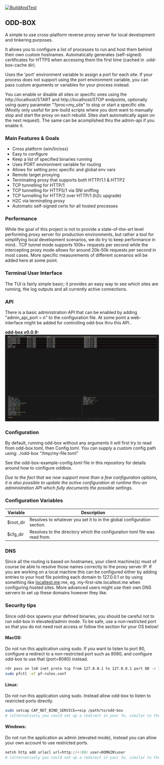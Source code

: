 [![BuildAndTest](https://github.com/OlofBlomqvist/odd-box/actions/workflows/rust.yml/badge.svg)](https://github.com/OlofBlomqvist/odd-box/actions/workflows/rust.yml)

## ODD-BOX

A simple to use cross-platform reverse proxy server for local development and tinkering purposes.

It allows you to configure a list of processes to run and host them behind their own custom hostnames. Automatically generates (self-signed) certificates for HTTPS when accessing them the first time (cached in .odd-box-cache dir).

Uses the 'port' environment variable to assign a port for each site. If your process does not support using the port environment variable, you can pass custom arguments or variables for your process instead.

You can enable or disable all sites or specific ones using the http://localhost/START and http://localhost/STOP endpoints, optionally using query parameter "?proc=my_site" to stop or start a specific site. (Mostly only useful for pre-build scripts where you dont want to manually stop and start the proxy on each rebuild. Sites start automatically again on the next request). The same can be acomplished thru the admin-api if you enable it.

### Main Features & Goals

- Cross platform (win/lin/osx)
- Easy to configure
- Keep a list of specified binaries running
- Uses PORT environment variable for routing
- Allows for setting proc specific and global env vars
- Remote target proxying
- Terminating proxy that supports both HTTP/1.1 & HTTP2
- TCP tunnelling for HTTP/1
- TCP tunnelling for HTTPS/1 via SNI sniffing
- TCP tunnelling for HTTP/2 over HTTP/1 (h2c upgrade)
- H2C via terminating proxy 
- Automatic self-signed certs for all hosted processes

### Performance

While the goal of this project is not to provide a state-of-the-art level performing proxy server for production environments, but rather a tool for simplifying local development scenarios, we do try to keep performance in mind.. TCP tunnel mode supports 100k+ requests per second while the intercepting proxy mode allows for around 20k-50k requests per second in most cases. More specific measurements of different scenarios will be added here at some point.

### Terminal User Interface

The TUI is fairly simple basic; it provides an easy way to see which sites are running, the log outputs and all currently active connections.

### API

There is a basic administration API that can be enabled by adding "admin_api_port = n" to the configuration file. At some point a web-interface might be added for controlling odd-box thru this API..

**odd-box v0.0.9:**
![Screenshot of oddbox v0.0.9](/screenshot.png)

### Configuration

By default, running odd-box without any arguments it will first try to read from odd-box.toml, then Config.toml. You can supply a custom config path using: ./odd-box "/tmp/my-file.toml"

See the odd-box-example-config.toml file in this repository for details around how to configure oddbox.

*Due to the fact that we now support more than a few configuration options, it is also possible to update the active configuration at runtime thru an administration API which fully documents the possible settings.*

### Configuration Variables

| Variable   | Description                      |
|------------|----------------------------------|
| $root_dir  | Resolves to whatever you set it to in the global configuration section. |
| $cfg_dir   | Resolves to the directory which the configuration toml file was read from. |

### DNS

Since all the routing is based on hostnames, your client machine(s) must of course be able to resolve those names correctly to the proxy server IP. If you are working on a local machine this can be configured either by adding entries to your host file pointing each domain to 127.0.0.1 or by using something like [localtest.me](http://localtest.me/).me, eg. my-first-site.localtest.me when configuring hosted sites. More advanced users might use their own DNS servers to set up these domains however they like.



### Security tips

Since odd-box spawns your defined binaries, you should be careful not to run odd-box in elevated/admin mode. To be safe, use a non-restricted port so that you do not need root access or follow the section for your OS below!

#### MacOS:

Do not run this application using sudo. If you want to listen to port 80, configure a redirect to a non-restricted port such as 8080, and configure odd-box to use that (port=8080) instead.

```bash
rdr pass on lo0 inet proto tcp from 127.0.0.1 to 127.0.0.1 port 80 -> 127.0.0.1 port 8080
sudo pfctl -ef pf-rules.conf
```

#### Linux:

Do not run this application using sudo. Instead allow odd-box to listen to restricted ports directly.

```bash
sudo setcap CAP_NET_BIND_SERVICE=+eip /path/to/odd-box
# (alternatively you could set up a redirect in your fw, similar to the MacOS section)
```

#### Windows:

Do not run the application as admin (elevated mode), instead you can allow your own account to use restricted ports.

```powershell
netsh http add urlacl url=http://+:80/ user=DOMAIN\user
# (alternatively you could set up a redirect in your fw, similar to the MacOS section)
```
